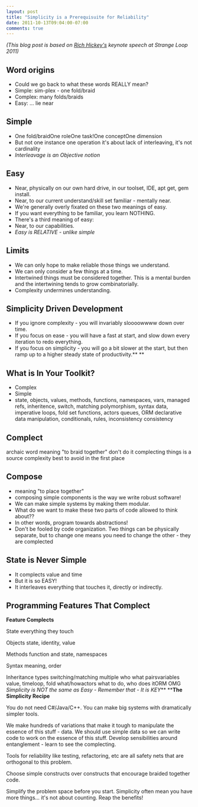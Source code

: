 ```yaml
---
layout: post
title: "Simplicity is a Prerequisuite for Reliability"
date: 2011-10-13T09:04:00-07:00
comments: true
---
```


_(This blog post is based on [Rich Hickey's](http://www.codequarterly.com/2011/rich-hickey/) keynote speech at Strange Loop 2011)_

## Word origins
*  Could we go back to what these words REALLY mean?
*  Simple: sim-plex - one fold/braid
*  Complex: many folds/braids
*  Easy: ... lie near

## Simple

*  One fold/braidOne roleOne task!One conceptOne dimension
*  But not one instance one operation it's about lack of interleaving, it's not cardinality
*  _Interleavage is an Objective notion_

## Easy

*  Near, physically on our own hard drive, in our toolset, IDE, apt get, gem install.
*  Near, to our current understand/skill set familiar - mentally near.
*  We're generally overly fixated on these two meanings of easy.
*  If you want everything to be familiar, you learn NOTHING.
*  There's a third meaning of easy:
*  Near, to our capabilities.
*  _Easy is RELATIVE - unlike simple_

## Limits

*  We can only hope to make reliable those things we understand.
*  We can only consider a few things at a time.
*  Intertwined things must be considered together. This is a mental burden and the intertwining tends to grow combinatorially.
*  Complexity undermines understanding.

## Simplicity Driven Development

*  If you ignore complexity - you will invariably sloooowwww down over time.
*  If you focus on ease - you will have a fast at start, and slow down every iteration to redo everything.
*  If you focus on simplicity - you will go a bit slower at the start, but then ramp up to a higher steady state of productivity.** **

## What is In Your Toolkit?

*  Complex 
*  Simple 
*  state, objects, values, methods, functions, namespaces, vars, managed refs,
inheritence, switch, matching polymorphism, syntax data, imperative loops, fold
set functions, actors queues, ORM declarative data manipulation, conditionals,
rules, inconsistency consistency

## Complect 
archaic word meaning "to braid together"
don't do it
complecting things is a source complexity
best to avoid in the first place

## Compose

*  meaning "to place together"
*  composing simple components is the way we write robust software!
*  We can make simple systems by making them modular.
*  What do we want to make these two parts of code allowed to think about??
*  In other words, program towards abstractions!
*  Don't be fooled by code organization. Two things can be physically separate, but to change one means you need to change the other - they are complected

## State is Never Simple

*  It complects value and time
*  But it is so EASY!
*  It interleaves everything that touches it, directly or indirectly.

## Programming Features That Complect

**Feature Complects**

State everything they touch

Objects state, identity, value

Methods function and state, namespaces

Syntax meaning, order

Inheritance  types
switching/matching multiple who what pairsvariables  value, timeloop, fold     what/howactors    what to do, who does itORM OMG
_Simplicity is NOT the same as Easy - Remember that - It is KEY_**
****The Simplicity Recipe**

You do not need C#/Java/C++. You can make big systems with dramatically simpler tools.

We make hundreds of variations that make it tough to manipulate the essence of this stuff - data. We should use simple data so we can write code to work on the essence of this stuff.
Develop sensibilities around entanglement - learn to see the complecting.

Tools for reliability like testing, refactoring, etc are all safety nets that are orthogonal to this problem.

Choose simple constructs over constructs that encourage braided together code.

Simplify the problem space before you start.
Simplicity often mean you have more things... it's not about counting.
Reap the benefits!
